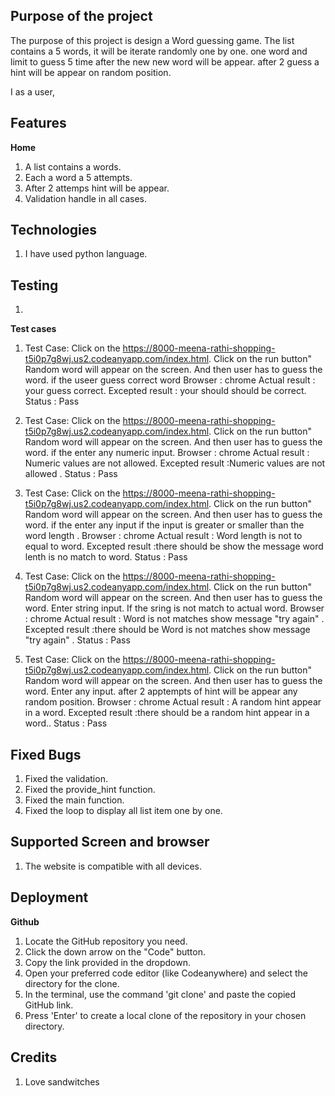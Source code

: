 
## Purpose of the project ##

The purpose of this project is design a Word guessing game. The list contains a 5 words, it will be iterate randomly one by one. one word and limit to guess 5 time after the new new word will be appear. after 2 guess a hint will be appear on random position.


I as a user, 
## Features ##

**Home**
1. A list contains a words.
2. Each a word a 5 attempts.
3. After 2 attemps hint will be appear.
4. Validation handle in all cases.

## Technologies ##
1. I have used python language.

## Testing ##
1. 
**Test cases**

1. Test Case:
    Click on the https://8000-meena-rathi-shopping-t5i0p7g8wj.us2.codeanyapp.com/index.html.
    Click on the run  button"
    Random word will appear on the screen.
    And then user has to guess the word.
    if the useer guess correct word
    Browser : chrome
    Actual result : your guess correct.
    Excepted result : your should should be correct.
    Status : Pass

2. Test Case:
    Click on the https://8000-meena-rathi-shopping-t5i0p7g8wj.us2.codeanyapp.com/index.html.
    Click on the run  button"
    Random word will appear on the screen.
    And then user has to guess the word.
    if the enter any numeric input.
    Browser : chrome
    Actual result : Numeric values are not allowed.
    Excepted result :Numeric values are not allowed .
    Status : Pass

3. Test Case:
    Click on the https://8000-meena-rathi-shopping-t5i0p7g8wj.us2.codeanyapp.com/index.html.
    Click on the run  button"
    Random word will appear on the screen.
    And then user has to guess the word.
    if the enter any input if the input is greater or smaller than the word length .
    Browser : chrome
    Actual result : Word length is not to equal to word.
    Excepted result :there should be show the message word lenth is no match to word.
    Status : Pass

4. Test Case:
    Click on the https://8000-meena-rathi-shopping-t5i0p7g8wj.us2.codeanyapp.com/index.html.
    Click on the run  button"
    Random word will appear on the screen.
    And then user has to guess the word.
    Enter string input.
    If the sring is not match to actual word.
    Browser : chrome
    Actual result : Word is not matches show message "try again" .
    Excepted result :there should be Word is not matches show message "try again" .
    Status : Pass


4. Test Case:
    Click on the https://8000-meena-rathi-shopping-t5i0p7g8wj.us2.codeanyapp.com/index.html.
    Click on the run  button"
    Random word will appear on the screen.
    And then user has to guess the word.
    Enter any input.
    after 2 apptempts of hint will be appear any random position.
    Browser : chrome
    Actual result : A random hint appear in a word.
    Excepted result :there should be a random hint appear in a word..
    Status : Pass

## Fixed Bugs ##
1. Fixed the validation.
2. Fixed the provide_hint function.
3. Fixed the main function.
4. Fixed the loop to display all list item one by one.

## Supported Screen and browser ##

1. The website is compatible with all devices.

## Deployment ##

**Github**
1. Locate the GitHub repository you need.
2. Click the down arrow on the "Code" button.
3. Copy the link provided in the dropdown.
4. Open your preferred code editor (like Codeanywhere) and select the directory for the clone.
5. In the terminal, use the command 'git clone' and paste the copied GitHub link.
6. Press 'Enter' to create a local clone of the repository in your chosen directory.

## Credits ##
1. Love sandwitches
